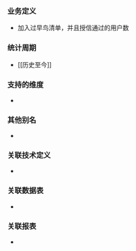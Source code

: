 ### 业务定义

* 加入过早鸟清单，并且授信通过的用户数
### 统计周期

* [[历史至今]]
### 支持的维度

* 
### 其他别名

* 
### 关联技术定义

* 
### 关联数据表

* 
### 关联报表
* 